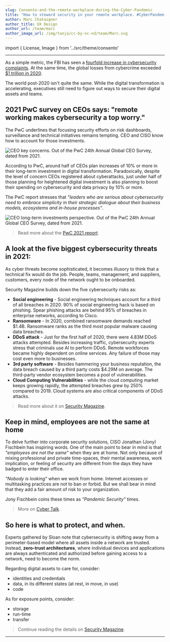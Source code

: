 ```yaml
---
slug: Consento-and-the-remote-workplace-during-the-Cyber-Pandemic
title: "How to steward security in your remote workplace. #CyberPandemic."
author: Marc Chataigner
author_title: UX Design
author_url: /team/marc
author_image_url: /img/tanja/cc-by-nc-nd/team/Marc.svg
---
```


import { License, Image } from '../src/theme/consento'

--- 

As a simple metric, the FBI has seen a [fourfold increase in cybersecurity complaints](https://www.entrepreneur.com/article/349509). At the same time, the global losses from cybercrime exceeded [$1 trillion in 2020](https://www.businesswire.com/news/home/20201206005011/en/New-McAfee-Report-Estimates-Global-Cybercrime-Losses-to-Exceed-1-Trillion).


The world post-2020 isn't quite the same. While the digital transformation is accelerating, executives still need to figure out ways to secure their digital assets and teams.
<!--truncate-->

## 2021 PwC survey on CEOs says: "remote working makes cybersecurity a top worry."

The PwC underlines that focusing security efforts on risk dashboards, surveillance and technical initiatives remains tempting. CEO and CISO know how to account for those investments.

<Image
  src="img/external/fair-use/CEO-concerns-PwC-24th-Annual-Global-CEO-Survey-2021.png"
  caption=""
  alt="CEO key concerns. Out of the PwC 24th Annual Global CEO Survey, dated from 2021."
/>


According to PwC, around half of CEOs plan increases of 10% or more in their long-term investment in digital transformation. Paradoxically, despite the level of concern CEOs registered about cyberattacks, just under half of those planning for heightened digital investment is also planning to boost their spending on cybersecurity and data privacy by 10% or more.

The PwC report stresses that _"leaders who are serious about cybersecurity need to embrace simplicity in their strategic dialogue about their business models, ecosystems and in-house processes"_.


<Image
  src="img/external/fair-use/CEO-long-term-investments-PwC-24th-Annual-Global-CEO-Survey-2021.png"
  caption=""
  alt="CEO long-term investments perspective. Out of the PwC 24th Annual Global CEO Survey, dated from 2021."
/>

> Read more about the [PwC 2021 report](https://www.pwc.com/gx/en/ceo-agenda/ceosurvey/2021/report.html).

## A look at the five biggest cybersecurity threats in 2021:

As cyber threats become sophisticated, it becomes illusory to think that a technical fix would do the job. People, teams, management, and suppliers, customers, every node of the network ought to be onboarded.

Security Magazine builds down the five cybersecurity risks as:

- **Social engineering** - Social engineering techniques account for a third of all breaches in 2020. 90% of social engineering hack is based on phishing. Spear phishing attacks are behind 95% of breaches in enterprise networks, according to Cisco.
- **Ransomware** - In 2020, combined ransomware demands reached $1.4B. Ransomware ranks as the third most popular malware causing data breaches.
- **DDoS attack** - Just for the first half of 2020, there were 4.83M DDoS attacks attempted. Besides increasing traffic, cybersecurity experts stress that criminals use AI to perform DDoS. Remote workforces became highly dependent on online services. Any failure of those may cost even more to businesses.
- **3rd party software** - Besides hammering your business reputation, the data breach caused by a third party costs $4.29M on average. The third-party vendor ecosystem becomes a pool of vulnerabilities.
- **Cloud Computing Vulnerabilities** - while the cloud computing market keeps growing rapidly, the attempted breaches grew by 250% compared to 2019. Cloud systems are also critical components of DDoS attacks.

> Read more about it on [Security Magazine](https://www.securitymagazine.com/articles/94506-5-biggest-cybersecurity-threats). 

## Keep in mind, employees are not the same at home

To delve further into corporate security solutions, CISO Jonathan (Jony) Fischbein has inspiring words. One of the main point to bear in mind is that _"employees are not the same"_ when they are at home. Not only because of mixing professional and private time-spaces, their mental awareness, work implication, or feeling of security are different from the days they have badged to enter their office.

_"Nobody is looking"_ when we work from home. Internet accesses or multitasking practices are not to ban or forbid. But we shall bear in mind that they add a fair amount of risk to your organization.

Jony Fischbein coins these times as _"Pandemic Security"_ times.


> More on [Cyber Talk](https://www.cybertalk.org/2021/02/04/ciso-cyber-talks-tough-lessons-from-2020/). 

## So here is what to protect, and when.

Experts gathered by Sloan note that cybersecurity is shifting away from a perimeter-based model where all assets inside a network are trusted. Instead, **zero-trust architectures**, where individual devices and applications are always authenticated and authorized before gaining access to a network, need to become the norm.

Regarding digital assets to care for, consider:

- identities and credentials
- data, in its different states (at rest, in move, in use)
- code

As for exposure points, consider:

- storage
- run-time
- transfer

> Continue reading the details on [Security Magazine](https://www.securitymagazine.com/blogs/14-security-blog/post/94568-cybersecurity-risk---increased-by-the-pandemic---redefines-the-workplace).

--- 

<License author="marc" year="2021" license="CC-BY-NC-SA" />
